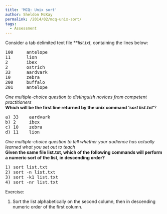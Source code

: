 ```yaml
---
title: 'MCQ: Unix sort'
author: Sheldon McKay
permalink: /2014/02/mcq-unix-sort/
tags:
  - Assessment
---
```

Consider a tab delimited text file ***list.txt</b>*, containing the lines below:</p> 
<pre>100     antelope
11      lion
2       ibex
2       ostrich
33      aardvark
10      zebra
200     buffalo
201     antelope
</pre>

*One multiple-choice question to distinguish novices from competent practitioners*  
**Which will be the first line returned by the unix command &#8216;*sort list.txt*&#8216;**?

<pre>a) 33    aardvark
b) 2     ibex
c) 10    zebra
d) 11    lion
</pre>

*One multiple-choice question to tell whether your audience has actually learned what you set out to teach*  
**Given the same file list.txt, which of the following commands will perform a numeric sort of the list, in descending order?**

<pre>1) sort list.txt
2) sort -n list.txt
3) sort -k1 list.txt
4) sort -nr list.txt
</pre>

Exercise:  
1) Sort the list alphabetically on the second column, then in descending numeric order of the first column.
